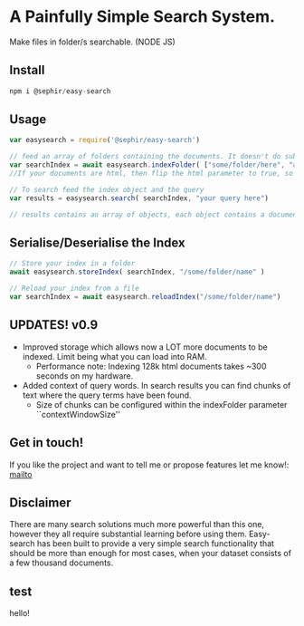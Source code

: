 # A Painfully Simple Search System.

Make files in folder/s searchable. (NODE JS)

## Install
```javascript
npm i @sephir/easy-search
```

## Usage
```javascript
var easysearch = require('@sephir/easy-search')

// feed an array of folders containing the documents. It doesn't do subfolders.
var searchIndex = await easysearch.indexFolder( ["some/folder/here", "another/folder/here"], html=false, contextWindowSize=10 )
//If your documents are html, then flip the html parameter to true, so that tags can be ignored.

// To search feed the index object and the query
var results = easysearch.search( searchIndex, "your query here")

// results contains an array of objects, each object contains a document number and a tf-idf score assigned to it , given your query.
```

## Serialise/Deserialise the Index

```javascript
// Store your index in a folder
await easysearch.storeIndex( searchIndex, "/some/folder/name" )

// Reload your index from a file
var searchIndex = await easysearch.reloadIndex("/some/folder/name")
```
## UPDATES! v0.9
- Improved storage which allows now a LOT more documents to be indexed. Limit being what you can load into RAM.
  - Performance note: Indexing 128k html documents takes ~300 seconds on my hardware.
- Added context of query words. In search results you can find chunks of text where the query terms have been found.
  - Size of chunks can be configured within the indexFolder parameter ``contextWindowSize''

## Get in touch!

If you like the project and want to tell me or propose features let me know!: [mailto](mailto:rpsoft@gmail.com) 

## Disclaimer

There are many search solutions much more powerful than this one, however they all require substantial learning before using them. Easy-search has been built to provide a very simple search functionality that should be more than enough for most cases, when your dataset consists of a few thousand documents.

## test

hello!
